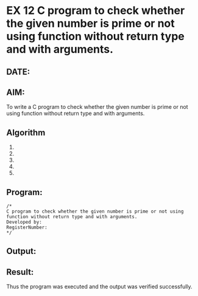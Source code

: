 # EX 12 C program to check whether the given number is prime or not using function without return type and with arguments.
## DATE:
## AIM:
To write a C program to check whether the given number is prime or not using function without return type and with arguments.

## Algorithm
1. 
2. 
3. 
4.  
5.   

## Program:
```
/*
C program to check whether the given number is prime or not using function without return type and with arguments.
Developed by: 
RegisterNumber:  
*/
```

## Output:



## Result:
Thus the program was executed and the output was verified successfully.
